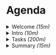 # Agenda

<details>
<summary>Welcome <em>(15m)</em></summary>

* [ ] About me?
    + blog <https://piecioshka.pl/>
    + <https://fb.com/piecioshka.trener/>
    + videos & live <https://youtube.com/piecioshka>
    + regular live <https://www.instagram.com/piecioshka/>
* [ ] About you!
    + Current skill status
    + Do not afraid asking
* [ ] Software requirements
    + Communicator: Slack
    + <https://warsawjs.github.io/workshop-setup/44/>
    + Visual Studio Code, Chrome, Node.js, Git
* [ ] JavaScript requirements
    + var, let, const
    + function, class
    + callback, promise
    + argument, parametr
    + library, framework
    + <https://github.com/lukaszbasaj/manual-javascript>

</details>

<details>
<summary>Intro <em>(10m)</em></summary>

* [ ] What is this "design pattern"?
* [ ] What is "design pattern" for?
* [ ] [People](chapters/people.md)
    + Gang of Four
    + Other
* [ ] Types
    + Creational
    + Behavioral
    + Structural

</details>

<details>
<summary>Tasks <em>(200m)</em></summary>

* [ ] _(Creational)_ Factory Method
* [ ] _(Creational)_ Builder
* [ ] _(Structural)_ Facade
* [ ] _(Structural)_ Proxy
* [ ] _(Structural)_ Adapter (Wrapper)
* [ ] _(Behavioral)_ Observer
* [ ] _(Behavioral)_ Strategy

</details>

<details>
<summary>Summary <em>(15m)</em></summary>

* Patterns Sum up
* Survey
    + <https://bit.ly/warsawjs-workshop-44-ankieta>
* Next steps:
    + [Books](chapters/books.md)
    + <https://www.youtube.com/watch?v=40QWYjQxGqk> — WZORCE PROJEKTOWE, które uratowały nasze projekty - LIVE
* See you on my Social Media
    + [LinkedIn](https://www.linkedin.com/in/piecioshka/)

</details>
